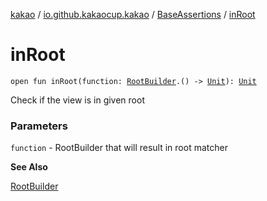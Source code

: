 [kakao](../../index.md) / [io.github.kakaocup.kakao](../index.md) / [BaseAssertions](index.md) / [inRoot](./in-root.md)

# inRoot

`open fun inRoot(function: `[`RootBuilder`](../-root-builder/index.md)`.() -> `[`Unit`](https://kotlinlang.org/api/latest/jvm/stdlib/kotlin/-unit/index.html)`): `[`Unit`](https://kotlinlang.org/api/latest/jvm/stdlib/kotlin/-unit/index.html)

Check if the view is in given root

### Parameters

`function` - RootBuilder that will result in root matcher

**See Also**

[RootBuilder](../-root-builder/index.md)


